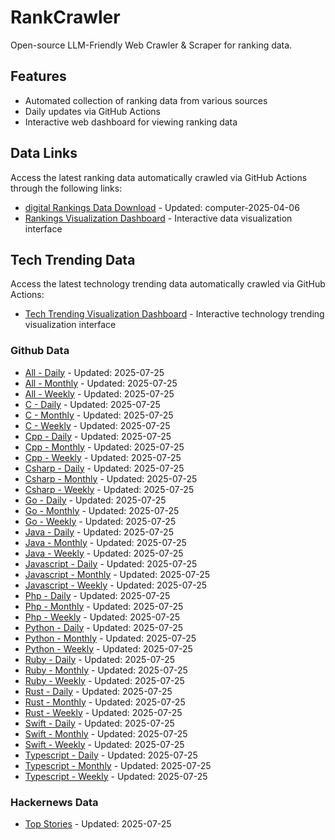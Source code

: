 # RankCrawler

Open-source LLM-Friendly Web Crawler & Scraper for ranking data.

## Features

* Automated collection of ranking data from various sources
* Daily updates via GitHub Actions
* Interactive web dashboard for viewing ranking data


## Data Links

Access the latest ranking data automatically crawled via GitHub Actions through the following links:

* [digital Rankings Data Download](https://github.com/chenjy16/RankCrawler/blob/main/data/1688/digital_computer_2025-04-06.json) - Updated: computer-2025-04-06
* [Rankings Visualization Dashboard](https://chenjy16.github.io/RankCrawler/1688_rankings.html) - Interactive data visualization interface




## Tech Trending Data

Access the latest technology trending data automatically crawled via GitHub Actions:

* [Tech Trending Visualization Dashboard](https://chenjy16.github.io/RankCrawler/tech_trending.html) - Interactive technology trending visualization interface

### Github Data

* [All - Daily](https://github.com/chenjy16/RankCrawler/blob/main/data/github/github_all_daily_2025-07-25.json) - Updated: 2025-07-25
* [All - Monthly](https://github.com/chenjy16/RankCrawler/blob/main/data/github/github_all_monthly_2025-07-25.json) - Updated: 2025-07-25
* [All - Weekly](https://github.com/chenjy16/RankCrawler/blob/main/data/github/github_all_weekly_2025-07-25.json) - Updated: 2025-07-25
* [C - Daily](https://github.com/chenjy16/RankCrawler/blob/main/data/github/github_c_daily_2025-07-25.json) - Updated: 2025-07-25
* [C - Monthly](https://github.com/chenjy16/RankCrawler/blob/main/data/github/github_c_monthly_2025-07-25.json) - Updated: 2025-07-25
* [C - Weekly](https://github.com/chenjy16/RankCrawler/blob/main/data/github/github_c_weekly_2025-07-25.json) - Updated: 2025-07-25
* [Cpp - Daily](https://github.com/chenjy16/RankCrawler/blob/main/data/github/github_cpp_daily_2025-07-25.json) - Updated: 2025-07-25
* [Cpp - Monthly](https://github.com/chenjy16/RankCrawler/blob/main/data/github/github_cpp_monthly_2025-07-25.json) - Updated: 2025-07-25
* [Cpp - Weekly](https://github.com/chenjy16/RankCrawler/blob/main/data/github/github_cpp_weekly_2025-07-25.json) - Updated: 2025-07-25
* [Csharp - Daily](https://github.com/chenjy16/RankCrawler/blob/main/data/github/github_csharp_daily_2025-07-25.json) - Updated: 2025-07-25
* [Csharp - Monthly](https://github.com/chenjy16/RankCrawler/blob/main/data/github/github_csharp_monthly_2025-07-25.json) - Updated: 2025-07-25
* [Csharp - Weekly](https://github.com/chenjy16/RankCrawler/blob/main/data/github/github_csharp_weekly_2025-07-25.json) - Updated: 2025-07-25
* [Go - Daily](https://github.com/chenjy16/RankCrawler/blob/main/data/github/github_go_daily_2025-07-25.json) - Updated: 2025-07-25
* [Go - Monthly](https://github.com/chenjy16/RankCrawler/blob/main/data/github/github_go_monthly_2025-07-25.json) - Updated: 2025-07-25
* [Go - Weekly](https://github.com/chenjy16/RankCrawler/blob/main/data/github/github_go_weekly_2025-07-25.json) - Updated: 2025-07-25
* [Java - Daily](https://github.com/chenjy16/RankCrawler/blob/main/data/github/github_java_daily_2025-07-25.json) - Updated: 2025-07-25
* [Java - Monthly](https://github.com/chenjy16/RankCrawler/blob/main/data/github/github_java_monthly_2025-07-25.json) - Updated: 2025-07-25
* [Java - Weekly](https://github.com/chenjy16/RankCrawler/blob/main/data/github/github_java_weekly_2025-07-25.json) - Updated: 2025-07-25
* [Javascript - Daily](https://github.com/chenjy16/RankCrawler/blob/main/data/github/github_javascript_daily_2025-07-25.json) - Updated: 2025-07-25
* [Javascript - Monthly](https://github.com/chenjy16/RankCrawler/blob/main/data/github/github_javascript_monthly_2025-07-25.json) - Updated: 2025-07-25
* [Javascript - Weekly](https://github.com/chenjy16/RankCrawler/blob/main/data/github/github_javascript_weekly_2025-07-25.json) - Updated: 2025-07-25
* [Php - Daily](https://github.com/chenjy16/RankCrawler/blob/main/data/github/github_php_daily_2025-07-25.json) - Updated: 2025-07-25
* [Php - Monthly](https://github.com/chenjy16/RankCrawler/blob/main/data/github/github_php_monthly_2025-07-25.json) - Updated: 2025-07-25
* [Php - Weekly](https://github.com/chenjy16/RankCrawler/blob/main/data/github/github_php_weekly_2025-07-25.json) - Updated: 2025-07-25
* [Python - Daily](https://github.com/chenjy16/RankCrawler/blob/main/data/github/github_python_daily_2025-07-25.json) - Updated: 2025-07-25
* [Python - Monthly](https://github.com/chenjy16/RankCrawler/blob/main/data/github/github_python_monthly_2025-07-25.json) - Updated: 2025-07-25
* [Python - Weekly](https://github.com/chenjy16/RankCrawler/blob/main/data/github/github_python_weekly_2025-07-25.json) - Updated: 2025-07-25
* [Ruby - Daily](https://github.com/chenjy16/RankCrawler/blob/main/data/github/github_ruby_daily_2025-07-25.json) - Updated: 2025-07-25
* [Ruby - Monthly](https://github.com/chenjy16/RankCrawler/blob/main/data/github/github_ruby_monthly_2025-07-25.json) - Updated: 2025-07-25
* [Ruby - Weekly](https://github.com/chenjy16/RankCrawler/blob/main/data/github/github_ruby_weekly_2025-07-25.json) - Updated: 2025-07-25
* [Rust - Daily](https://github.com/chenjy16/RankCrawler/blob/main/data/github/github_rust_daily_2025-07-25.json) - Updated: 2025-07-25
* [Rust - Monthly](https://github.com/chenjy16/RankCrawler/blob/main/data/github/github_rust_monthly_2025-07-25.json) - Updated: 2025-07-25
* [Rust - Weekly](https://github.com/chenjy16/RankCrawler/blob/main/data/github/github_rust_weekly_2025-07-25.json) - Updated: 2025-07-25
* [Swift - Daily](https://github.com/chenjy16/RankCrawler/blob/main/data/github/github_swift_daily_2025-07-25.json) - Updated: 2025-07-25
* [Swift - Monthly](https://github.com/chenjy16/RankCrawler/blob/main/data/github/github_swift_monthly_2025-07-25.json) - Updated: 2025-07-25
* [Swift - Weekly](https://github.com/chenjy16/RankCrawler/blob/main/data/github/github_swift_weekly_2025-07-25.json) - Updated: 2025-07-25
* [Typescript - Daily](https://github.com/chenjy16/RankCrawler/blob/main/data/github/github_typescript_daily_2025-07-25.json) - Updated: 2025-07-25
* [Typescript - Monthly](https://github.com/chenjy16/RankCrawler/blob/main/data/github/github_typescript_monthly_2025-07-25.json) - Updated: 2025-07-25
* [Typescript - Weekly](https://github.com/chenjy16/RankCrawler/blob/main/data/github/github_typescript_weekly_2025-07-25.json) - Updated: 2025-07-25

### Hackernews Data

* [Top Stories](https://github.com/chenjy16/RankCrawler/blob/main/data/hackernews/hackernews_top_2025-07-25.json) - Updated: 2025-07-25


